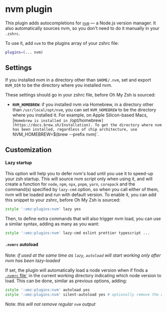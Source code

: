 # nvm plugin

This plugin adds autocompletions for [`nvm`](https://github.com/nvm-sh/nvm) — a
Node.js version manager. It also automatically sources nvm, so you don't need to
do it manually in your `.zshrc`.

To use it, add `nvm` to the plugins array of your zshrc file:

```zsh
plugins=(... nvm)
```

## Settings

If you installed nvm in a directory other than `$HOME/.nvm`, set and export
`NVM_DIR` to be the directory where you installed nvm.

These settings should go in your zshrc file, before Oh My Zsh is sourced:

-   **`NVM_HOMEBREW`**: if you installed nvm via Homebrew, in a directory other
    than `/usr/local/opt/nvm`, you can set `NVM_HOMEBREW` to be the directory
    where you installed it. For example, on Apple Silicon-based Macs,
    [`Homebrew is installed in `/opt/homebrew`](https://docs.brew.sh/Installation).
    To get the directory where nvm has been installed, regardless of chip
    architecture, use `NVM_HOMEBREW=$(brew --prefix nvm)`.

## Customization

#### Lazy startup

This option will help you to defer nvm's load until you use it to speed-up your
zsh startup. This will source nvm script only when using it, and will create a
function for `node`, `npm`, `npx`, `pnpm`, `yarn`, `corepack` and the command(s)
specified by `lazy-cmd` option, so when you call either of them, nvm will be
loaded and run with default version. To enable it, you can add this snippet to
your zshrc, before Oh My Zsh is sourced:

```zsh
zstyle ':omz:plugins:nvm' lazy yes
```

Then, to define extra commands that will also trigger nvm load, you can use a
similar syntax, adding as many as you want:

```zsh
zstyle ':omz:plugins:nvm' lazy-cmd eslint prettier typescript ...
```

#### `.nvmrc` autoload

Note: _if used at the same time as `lazy`, `autoload` will start working only
after nvm has been lazy-loaded_

If set, the plugin will automatically load a node version when if finds a
[`.nvmrc` file`](https://github.com/nvm-sh/nvm#nvmrc) in the current working
directory indicating which node version to load. This can be done, similar as
previous options, adding:

```zsh
zstyle ':omz:plugins:nvm' autoload yes
zstyle ':omz:plugins:nvm' silent-autoload yes # optionally remove the output generated by NVM when autoloading
```

Note: _this will not remove regular `nvm` output_
